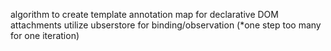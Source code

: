 algorithm to create template annotation map for declarative DOM attachments
utilize ubserstore for binding/observation (*one step too many for one iteration) 